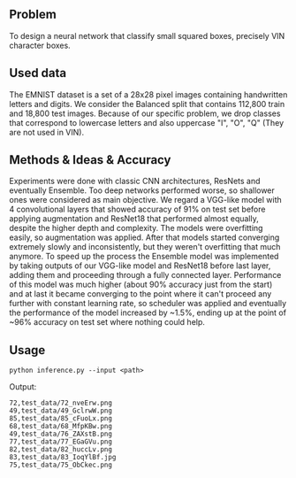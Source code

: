 ## Problem
To design a neural network that classify small squared boxes, precisely VIN character boxes.
## Used data
The EMNIST dataset is a set of a 28x28 pixel images containing handwritten letters and digits. We consider the Balanced split that contains 112,800 train and 18,800 test images. Because of our specific problem, we drop classes that correspond to lowercase letters and also uppercase "I", "O", "Q" (They are not used in VIN).
## Methods & Ideas & Accuracy
Experiments were done with classic CNN architectures, ResNets and eventually Ensemble. Too deep networks performed worse, so shallower ones were considered as main objective. We regard a VGG-like model with 4 convolutional layers that showed accuracy of 91% on test set before applying augmentation and ResNet18 that performed almost equally, despite the higher depth and complexity. The models were overfitting easily, so augmentation was applied. After that models started converging extremely slowly and inconsistently, but they weren't overfitting that much anymore. To speed up the process the Ensemble model was implemented by taking outputs of our VGG-like model and ResNet18 before last layer, adding them and proceeding through a fully connected layer. Performance of this model was much higher (about 90% accuracy just from the start) and at last it became converging to the point where it can't proceed any further with constant learning rate, so scheduler was applied and eventually the performance of the model increased by ~1.5%, ending up at the point of ~96% accuracy on test set where nothing could help.
## Usage
```
python inference.py --input <path>
```
Output:
```
72,test_data/72_nveErw.png
49,test_data/49_GclrwW.png
85,test_data/85_cFuoLx.png
68,test_data/68_MfpKBw.png
49,test_data/76_ZAXstB.png
77,test_data/77_EGaGVu.png
82,test_data/82_huccLv.png
83,test_data/83_IoqYlBf.jpg
75,test_data/75_ObCkec.png
```

